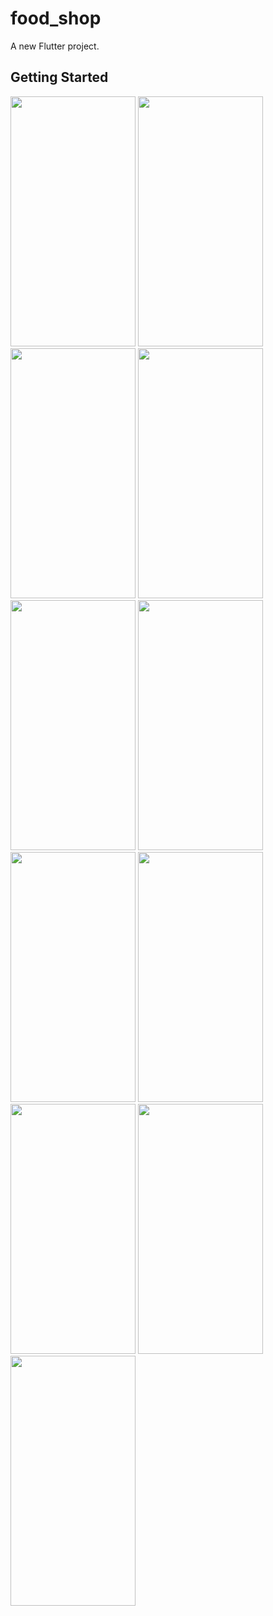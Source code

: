 # food_shop

A new Flutter project.

## Getting Started
<img src="https://user-images.githubusercontent.com/79628694/212881461-7a9b052b-6306-475a-b91a-8c4d7004d416.png" width="200" height="400" />  <img src="https://user-images.githubusercontent.com/79628694/212881468-0559a43f-11a0-4235-b85a-4716fe9950a8.png" width="200" height="400" />  <img src="https://user-images.githubusercontent.com/79628694/212881472-1dd6ccce-8db0-40ca-86d0-7e34a8e59a55.png" width="200" height="400" />  <img src="https://user-images.githubusercontent.com/79628694/212881475-43fe6285-22f9-42c1-9ca1-261e9ae91716.png" width="200" height="400" />  <img src="https://user-images.githubusercontent.com/79628694/212881476-51c57268-b65c-47c1-bc4d-97e8094dfc3d.png" width="200" height="400" />  <img src="https://user-images.githubusercontent.com/79628694/212881477-274bc105-de86-462f-9ade-8ac89de66d28.png" width="200" height="400" />  <img src="https://user-images.githubusercontent.com/79628694/212881480-17f3124a-527b-4c8b-b7b9-7e1a3d535e68.png" width="200" height="400" />  <img src="https://user-images.githubusercontent.com/79628694/212881483-f7cc9c12-94d8-43cb-b9d8-13fd342938e4.png" width="200" height="400" />  <img src="https://user-images.githubusercontent.com/79628694/212881485-895ed31f-2f0b-451a-9b85-a0044fc185a2.png" width="200" height="400" />  <img src="https://user-images.githubusercontent.com/79628694/212881487-f577d621-66de-4d18-b3fd-614cb0c85e12.png" width="200" height="400" />  <img src="https://user-images.githubusercontent.com/79628694/212881488-864abbca-0438-42de-b88b-6a1c86d41391.png" width="200" height="400" />
